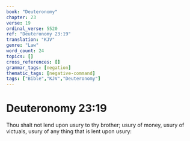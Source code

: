 ```yaml
---
book: "Deuteronomy"
chapter: 23
verse: 19
ordinal_verse: 5520
ref: "Deuteronomy 23:19"
translation: "KJV"
genre: "Law"
word_count: 24
topics: []
cross_references: []
grammar_tags: [negation]
thematic_tags: [negative-command]
tags: ["Bible","KJV","Deuteronomy"]
---
```


# Deuteronomy 23:19

Thou shalt not lend upon usury to thy brother; usury of money, usury of victuals, usury of any thing that is lent upon usury:
